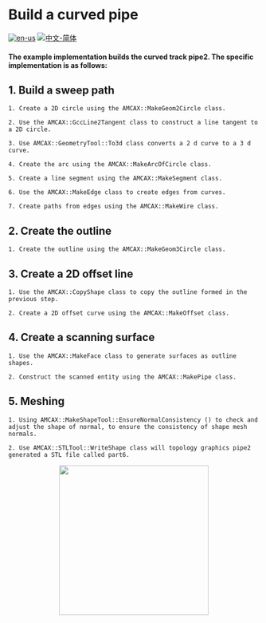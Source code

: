 # Build a curved pipe

[![en-us](https://img.shields.io/badge/en-us-yellow.svg)](./README.md) [![中文-简体](https://img.shields.io/badge/%E4%B8%AD%E6%96%87-%E7%AE%80%E4%BD%93-red.svg)](./README.zh_cn.md)

#### The example implementation builds the curved track pipe2. The specific implementation is as follows:
## 1. Build a sweep path

	1. Create a 2D circle using the AMCAX::MakeGeom2Circle class.

	2. Use the AMCAX::GccLine2Tangent class to construct a line tangent to a 2D circle.

	3. Use AMCAX::GeometryTool::To3d class converts a 2 d curve to a 3 d curve.

	4. Create the arc using the AMCAX::MakeArcOfCircle class.

	5. Create a line segment using the AMCAX::MakeSegment class.

	6. Use the AMCAX::MakeEdge class to create edges from curves.

	7. Create paths from edges using the AMCAX::MakeWire class.

## 2. Create the outline

	1. Create the outline using the AMCAX::MakeGeom3Circle class.


## 3. Create a 2D offset line

	1. Use the AMCAX::CopyShape class to copy the outline formed in the previous step.

	2. Create a 2D offset curve using the AMCAX::MakeOffset class.

## 4. Create a scanning surface

	1. Use the AMCAX::MakeFace class to generate surfaces as outline shapes.

	2. Construct the scanned entity using the AMCAX::MakePipe class.

## 5. Meshing

	1. Using AMCAX::MakeShapeTool::EnsureNormalConsistency () to check and adjust the shape of normal, to ensure the consistency of shape mesh normals.

	2. Use AMCAX::STLTool::WriteShape class will topology graphics pipe2 generated a STL file called part6.

<div align = center><img src="https://img2.imgtp.com/2024/05/10/xcF0CcT4.png" width="300" height="300">